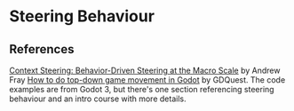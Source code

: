 # Steering Behaviour

## References

[Context Steering: Behavior-Driven Steering at the Macro Scale](http://www.gameaipro.com/GameAIPro2/GameAIPro2_Chapter18_Context_Steering_Behavior-Driven_Steering_at_the_Macro_Scale.pdf)
by Andrew Fray
[How to do top-down game movement in Godot](https://www.gdquest.com/tutorial/godot/2d/top-down-movement/#smoother-movement-with-steering-behaviors)
by GDQuest. The code examples are from Godot 3, but there's one section
referencing steering behaviour and an intro course with more details.

